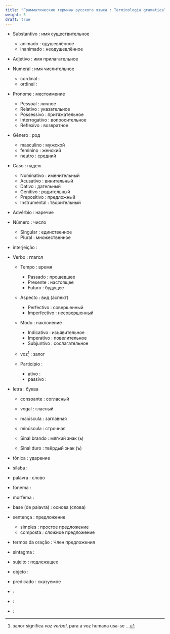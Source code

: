 ```yaml
---
title: "Грамматические термины русского языка : Terminologia gramatical da língua russa"
weight: 5
draft: true
---
```


- Substantivo : имя существительное
    - animado : одушевлённое
    - inanimado : неодушевлённое
- Adjetivo : имя прилагательное
- Numeral : имя числительное
    - cordinal :
    - ordinal :
- Pronome : местоимение
  - Pessoal : личное
  - Relativo : указательное
  - Possessivo : притяжательное
  - Interrogativo : вопросительное
  - Reflexivo : возвратное
- Gênero : род
  - masculino : мужской
  - feminino : женский
  - neutro : средний
- Caso : падеж
  - Nominativo : именительный
  - Acusativo : винительный
  - Dativo : дательный
  - Genitivo : родительный
  - Prepositivo : предложный
  - Instrumental : творительный
- Advérbio : наречие
- Número : число
  - Singular : единственное
  - Plural : множественное  
- interjeição :
- Verbo : глагол
  - Tempo : время
    - Passado : прошедшее
    - Presente : настоящее
    - Futuro : будущее
  - Aspecto : вид (аспект)
    - Perfectivo : совершенный
    - Imperfectivo : несовершенный
  - Modo : наклонение
    - Indicativo : изъявительное
    - Imperativo : повелительное
    - Subjuntivo : сослагательное
  - voz[^1] : залог

  - Particípio : 
    - ativo :
    - passivo :  

- letra : буква
    - consoante : согласный
    - vogal : гласный
    - maiúscula : заглавная
    - minúscula : строчная

    - Sinal brando : мягкий знак (ь)
    - Sinal duro : твёрдый знак (ъ)

- tônica : ударение
- sílaba : 

- palavra : слово
- fonema :
- morfema :
- base (de palavra) : основа (слова)
- sentença : предложение
    - simples : простое предложение 
    - composta : сложное предложение
- termos da oração : Член предложения
- sintagma : 

- sujeito : подлежащее
- objeto :
- predicado : сказуемое
- :
- :
- :



[^1]: залог significa *voz verbal*, para a voz humana usa-se ...